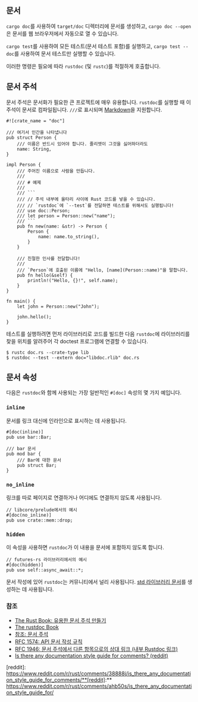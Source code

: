 ## 문서

`cargo doc`를 사용하여 `target/doc` 디렉터리에 문서를 생성하고, `cargo doc --open`은 문서를 웹 브라우저에서 자동으로 열 수 있습니다.

`cargo test`를 사용하여 모든 테스트(문서 테스트 포함)를 실행하고, `cargo test --doc`를 사용하여 문서 테스트만 실행할 수 있습니다.

이러한 명령은 필요에 따라 `rustdoc` (및 `rustc`)를 적절하게 호출합니다.

## 문서 주석

문서 주석은 문서화가 필요한 큰 프로젝트에 매우 유용합니다. `rustdoc`를 실행할 때 이 주석이 문서로 컴파일됩니다. `///`로 표시되며 [Markdown]을 지원합니다.

````rust,editable,ignore
#![crate_name = "doc"]

/// 여기서 인간을 나타냅니다
pub struct Person {
    /// 이름은 반드시 있어야 합니다. 줄리엣이 그것을 싫어하더라도
    name: String,
}

impl Person {
    /// 주어진 이름으로 사람을 만듭니다.
    ///
    /// # 예제
    ///
    /// ```
    /// // 주석 내부에 울타리 사이에 Rust 코드를 넣을 수 있습니다.
    /// // `rustdoc`에 `--test`를 전달하면 테스트를 위해서도 실행됩니다!
    /// use doc::Person;
    /// let person = Person::new("name");
    /// ```
    pub fn new(name: &str) -> Person {
        Person {
            name: name.to_string(),
        }
    }

    /// 친절한 인사를 전달합니다!
    ///
    /// `Person`에 호출된 이름에 "Hello, [name](Person::name)"을 말합니다.
    pub fn hello(&self) {
        println!("Hello, {}!", self.name);
    }
}

fn main() {
    let john = Person::new("John");

    john.hello();
}
````

테스트를 실행하려면 먼저 라이브러리로 코드를 빌드한 다음 `rustdoc`에 라이브러리를 찾을 위치를 알려주어 각 doctest 프로그램에 연결할 수 있습니다.

```shell
$ rustc doc.rs --crate-type lib
$ rustdoc --test --extern doc="libdoc.rlib" doc.rs
```

## 문서 속성

다음은 `rustdoc`와 함께 사용되는 가장 일반적인 `#[doc]` 속성의 몇 가지 예입니다.

### `inline`

문서를 링크 대신에 인라인으로 표시하는 데 사용됩니다.

```rust,ignore
#[doc(inline)]
pub use bar::Bar;

/// bar 문서
pub mod bar {
    /// Bar에 대한 문서
    pub struct Bar;
}
```

### `no_inline`

링크를 따로 페이지로 연결하거나 어디에도 연결하지 않도록 사용됩니다.

```rust,ignore
// libcore/prelude에서의 예시
#[doc(no_inline)]
pub use crate::mem::drop;
```

### `hidden`

이 속성을 사용하면 `rustdoc`가 이 내용을 문서에 포함하지 않도록 합니다.

```rust,editable,ignore
// futures-rs 라이브러리에서의 예시
#[doc(hidden)]
pub use self::async_await::*;
```

문서 작성에 있어 `rustdoc`는 커뮤니티에서 널리 사용됩니다. [std 라이브러리 문서](https://doc.rust-lang.org/std/)를 생성하는 데 사용됩니다.

### 참조

- [The Rust Book: 유용한 문서 주석 만들기](https://doc.rust-lang.org/book/ch14-02-publishing-to-crates-io.html#making-useful-documentation-comments)
- [The rustdoc Book](https://doc.rust-lang.org/rustdoc/index.html)
- [참조: 문서 주석](https://doc.rust-lang.org/stable/reference/comments.html#doc-comments)
- [RFC 1574: API 문서 작성 규칙](https://rust-lang.github.io/rfcs/1574-more-api-documentation-conventions.html#appendix-a-full-conventions-text)
- [RFC 1946: 문서 주석에서 다른 항목으로의 상대 링크 (내부 Rustdoc 링크)](https://rust-lang.github.io/rfcs/1946-intra-rustdoc-links.html)
- [Is there any documentation style guide for comments? (reddit)](https://www.reddit.com/r/rust/comments/38888j/is_there_any_documentation_style_guide_for_comments/)

[markdown]: https://ko.wikipedia.org/wiki/Markdown
[book]: https://doc.rust-lang.org/book/ch14-02-publishing-to-crates-io.html#making-useful-documentation-comments
[ref-comments]: https://doc.rust-lang.org/stable/reference/comments.html#doc-comments
[rustdoc-book]: https://doc.rust-lang.org/rustdoc/index.html
[api-conv]: https://rust-lang.github.io/rfcs/1574-more-api-documentation-conventions.html#appendix-a-full-conventions-text
[intra-links]: https://rust-lang.github.io/rfcs/1946-intra-rustdoc-links.html
[reddit]: https://www.reddit.com/r/rust/comments/38888j/is_there_any_documentation_style_guide_for_comments/**[reddit]:** https://www.reddit.com/r/rust/comments/ahb50s/is_there_any_documentation_style_guide_for/

